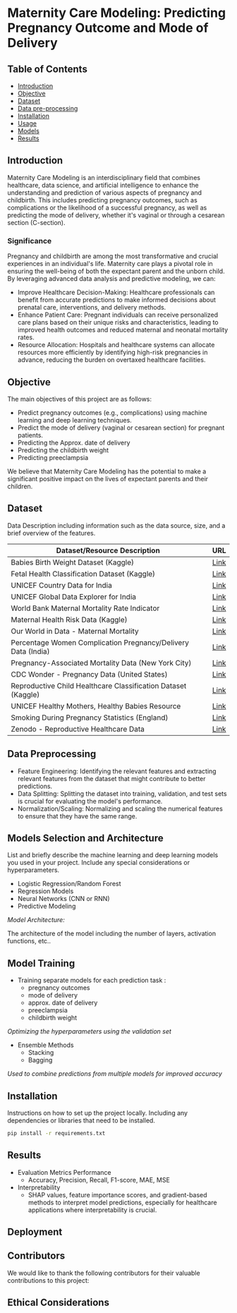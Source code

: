 # Maternity Care Modeling: Predicting Pregnancy Outcome and Mode of Delivery

## Table of Contents
- [Introduction](#introduction)
- [Objective](#objective)
- [Dataset](#dataset)
- [Data pre-processing]()
- [Installation](#installation)
- [Usage]()
- [Models]()
- [Results](#results)


## Introduction

Maternity Care Modeling is an interdisciplinary field that combines healthcare, data science, and artificial intelligence to enhance the understanding and prediction of various aspects of pregnancy and childbirth. This includes predicting pregnancy outcomes, such as complications or the likelihood of a successful pregnancy, as well as predicting the mode of delivery, whether it's vaginal or through a cesarean section (C-section).

### Significance

Pregnancy and childbirth are among the most transformative and crucial experiences in an individual's life. Maternity care plays a pivotal role in ensuring the well-being of both the expectant parent and the unborn child. By leveraging advanced data analysis and predictive modeling, we can:

- Improve Healthcare Decision-Making: Healthcare professionals can benefit from accurate predictions to make informed decisions about prenatal care, interventions, and delivery methods.
- Enhance Patient Care: Pregnant individuals can receive personalized care plans based on their unique risks and characteristics, leading to improved health outcomes and reduced maternal and neonatal mortality rates.
- Resource Allocation: Hospitals and healthcare systems can allocate resources more efficiently by identifying high-risk pregnancies in advance, reducing the burden on overtaxed healthcare facilities.


## Objective

The main objectives of this project are as follows:

- Predict pregnancy outcomes (e.g., complications) using machine learning and deep learning techniques.
- Predict the mode of delivery (vaginal or cesarean section) for pregnant patients.
- Predicting the Approx. date of delivery
- Predicting the childbirth weight
- Predicting preeclampsia

We believe that Maternity Care Modeling has the potential to make a significant positive impact on the lives of expectant parents and their children.


## Dataset

Data Description including information such as the data source, size, and a brief overview of the features. 

| Dataset/Resource Description                                      | URL                                                                                                   |
|------------------------------------------------------------------|-------------------------------------------------------------------------------------------------------|
| Babies Birth Weight Dataset (Kaggle)                              | [Link](https://www.kaggle.com/datasets/debjeetdas/babies-birth-weight)                                |
| Fetal Health Classification Dataset (Kaggle)                      | [Link](https://www.kaggle.com/datasets/andrewmvd/fetal-health-classification)                            |
| UNICEF Country Data for India                                     | [Link](https://data.unicef.org/country/ind/)                                                           |
| UNICEF Global Data Explorer for India                              | [Link](https://data.unicef.org/resources/data_explorer/unicef_f/?ag=UNICEF&df=GLOBAL_DATAFLOW&ver=1.0&dq=IND.CME_TMY0T4.&startPeriod=1970&endPeriod=2023) |
| World Bank Maternal Mortality Rate Indicator                       | [Link](https://data.worldbank.org/indicator/SH.STA.MMRT?end=2017&start=2000&view=chart)              |
| Maternal Health Risk Data (Kaggle)                                | [Link](https://www.kaggle.com/datasets/csafrit2/maternal-health-risk-data)                                |
| Our World in Data - Maternal Mortality                            | [Link](https://ourworldindata.org/maternal-mortality)                                                |
| Percentage Women Complication Pregnancy/Delivery Data (India)      | [Link](https://data.gov.in/files/ogdpv2dms/s3fs-public/Percentage_Women_complication_Pregnancy_delivery_post-delivery_vaginal_discharge_menstrual_DLHS4.csv) |
| Pregnancy-Associated Mortality Data (New York City)                | [Link](https://data.cityofnewyork.us/Health/Pregnancy-Associated-Mortality/27x4-cbi6/explore/query/SELECT%0A%20%20%60year%60%2C%0A%20%20%60related%60%2C%0A%20%20%60underlying_cause%60%2C%0A%20%20%60race_ethnicity%60%2C%0A%20%20%60borough%60%2C%0A%20%20%60deaths%60/page/filter) |
| CDC Wonder - Pregnancy Data (United States)                       | [Link](https://wonder.cdc.gov/controller/datarequest/D159)                                          |
| Reproductive Child Healthcare Classification Dataset (Kaggle)     | [Link](https://www.kaggle.com/datasets/gauravduttakiit/reproductive-childhealthcare-classification) |
| UNICEF Healthy Mothers, Healthy Babies Resource                    | [Link](https://data.unicef.org/resources/healthy-mothers-healthy-babies/)                             |
| Smoking During Pregnancy Statistics (England)                     | [Link](https://www.statista.com/statistics/445149/smoking-during-pregnant-in-england/)                 |
| Zenodo - Reproductive Healthcare Data                             | [Link](https://zenodo.org/record/3904280)                                                             |


## Data Preprocessing

- Feature Engineering: Identifying the relevant features and extracting relevant features from the dataset that might contribute to better predictions.
- Data Splitting: Splitting the dataset into training, validation, and test sets is crucial for evaluating the model's performance.
- Normalization/Scaling: Normalizing and scaling the numerical features to ensure that they have the same range.


## Models Selection and Architecture

List and briefly describe the machine learning and deep learning models you used in your project. Include any special considerations or hyperparameters.

- Logistic Regression/Random Forest
- Regression Models 
- Neural Networks (CNN or RNN)
- Predictive Modeling

*Model Architecture:*

The architecture of the model including the number of layers, activation functions, etc..

## Model Training 

- Training separate models for each prediction task :
  - pregnancy outcomes
  - mode of delivery
  - approx. date of delivery
  - preeclampsia
  - childbirth weight

*Optimizing the hyperparameters using the validation set*

- Ensemble Methods
  - Stacking
  - Bagging

*Used to combine predictions from multiple models for improved accuracy*

## Installation

Instructions on how to set up the project locally. Including any dependencies or libraries that need to be installed. 

```bash
pip install -r requirements.txt
```

## Results 

- Evaluation Metrics Performance
  - Accuracy, Precision, Recall, F1-score, MAE, MSE 
- Interpretability 
  - SHAP values, feature importance scores, and gradient-based methods to interpret model predictions, especially for healthcare applications where interpretability is crucial.


## Deployment




## Contributors

We would like to thank the following contributors for their valuable contributions to this project:



## Ethical Considerations 

